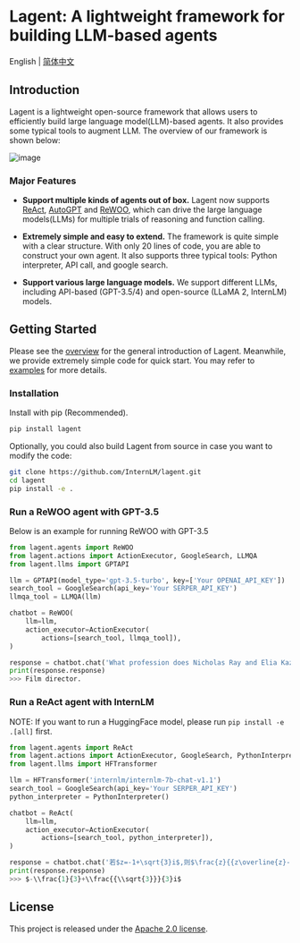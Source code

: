 # Lagent: A lightweight framework for building LLM-based agents

English | [简体中文](README_zh-CN.md)

## Introduction

Lagent is a lightweight open-source framework that allows users to efficiently build large language model(LLM)-based agents. It also provides some typical tools to augment LLM. The overview of our framework is shown below:

![image](https://github.com/InternLM/lagent/assets/24351120/cefc4145-2ad8-4f80-b88b-97c05d1b9d3e)

### Major Features

- **Support multiple kinds of agents out of box.** Lagent now supports [ReAct](https://arxiv.org/abs/2210.03629), [AutoGPT](https://github.com/Significant-Gravitas/Auto-GPT) and [ReWOO](https://arxiv.org/abs/2305.18323), which can drive the large language models(LLMs) for multiple trials of reasoning and function calling.

- **Extremely simple and easy to extend.** The framework is quite simple with a clear structure. With only 20 lines of code, you are able to construct your own agent. It also supports three typical tools: Python interpreter, API call, and google search.

- **Support various large language models.** We support different LLMs, including API-based (GPT-3.5/4) and open-source (LLaMA 2, InternLM) models.

## Getting Started

Please see the [overview](docs/en/get_started/overview.md) for the general introduction of Lagent. Meanwhile, we provide extremely simple code for quick start. You may refer to [examples](examples/) for more details.

### Installation

Install with pip (Recommended).

```bash
pip install lagent
```

Optionally, you could also build Lagent from source in case you want to modify the code:

```bash
git clone https://github.com/InternLM/lagent.git
cd lagent
pip install -e .
```

### Run a ReWOO agent with GPT-3.5

Below is an example for running ReWOO with GPT-3.5

```python
from lagent.agents import ReWOO
from lagent.actions import ActionExecutor, GoogleSearch, LLMQA
from lagent.llms import GPTAPI

llm = GPTAPI(model_type='gpt-3.5-turbo', key=['Your OPENAI_API_KEY'])
search_tool = GoogleSearch(api_key='Your SERPER_API_KEY')
llmqa_tool = LLMQA(llm)

chatbot = ReWOO(
    llm=llm,
    action_executor=ActionExecutor(
        actions=[search_tool, llmqa_tool]),
)

response = chatbot.chat('What profession does Nicholas Ray and Elia Kazan have in common')
print(response.response)
>>> Film director.
```

### Run a ReAct agent with InternLM

NOTE: If you want to run a HuggingFace model, please run `pip install -e .[all]` first.

```python
from lagent.agents import ReAct
from lagent.actions import ActionExecutor, GoogleSearch, PythonInterpreter
from lagent.llms import HFTransformer

llm = HFTransformer('internlm/internlm-7b-chat-v1.1')
search_tool = GoogleSearch(api_key='Your SERPER_API_KEY')
python_interpreter = PythonInterpreter()

chatbot = ReAct(
    llm=llm,
    action_executor=ActionExecutor(
        actions=[search_tool, python_interpreter]),
)

response = chatbot.chat('若$z=-1+\sqrt{3}i$,则$\frac{z}{{z\overline{z}-1}}=\left(\ \ \right)$')
print(response.response)
>>> $-\\frac{1}{3}+\\frac{{\\sqrt{3}}}{3}i$
```

## License

This project is released under the [Apache 2.0 license](LICENSE).
